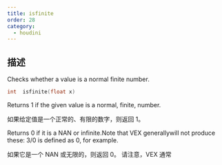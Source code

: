 ```yaml
---
title: isfinite
order: 28
category:
  - houdini
---
```

    
## 描述

Checks whether a value is a normal finite number.

```c
int  isfinite(float x)
```

Returns 1 if the given value is a normal, finite, number.

如果给定值是一个正常的、有限的数字，则返回 1。

Returns 0 if it is a NAN or infinite.Note that VEX generallywill not produce
these: 3/0 is defined as 0, for example.

如果它是一个 NAN 或无限的，则返回 0。 请注意，VEX 通常
